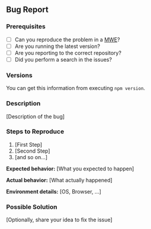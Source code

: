 ## Bug Report

### Prerequisites

- [ ] Can you reproduce the problem in a [MWE](https://en.wikipedia.org/wiki/Minimal_working_example)?
- [ ] Are you running the latest version?
- [ ] Are you reporting to the correct repository?
- [ ] Did you perform a search in the issues?

### Versions

You can get this information from executing `npm version`.

### Description

[Description of the bug]

### Steps to Reproduce

1. [First Step]
2. [Second Step]
3. [and so on...]

**Expected behavior:** [What you expected to happen]

**Actual behavior:** [What actually happened]

**Environment details:** [OS, Browser, ...]

### Possible Solution

[Optionally, share your idea to fix the issue]
